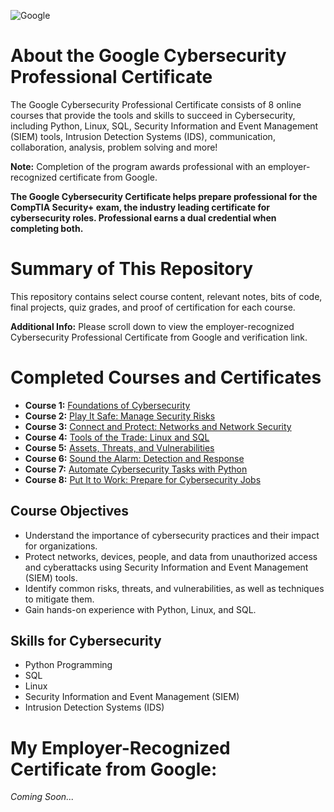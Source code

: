 ![Google](https://github.com/KailaniBailey/Google-Cybersecurity-Professional-Certificate/assets/158431578/73686082-34c8-4c6e-9591-bb93fbaad7cb)
# About the Google Cybersecurity Professional Certificate
The Google Cybersecurity Professional Certificate consists of 8 online courses that provide the tools and skills to succeed in Cybersecurity, including Python, Linux, SQL, Security Information and Event Management (SIEM) tools, Intrusion Detection Systems (IDS), communication, collaboration, analysis, problem solving and more!

**Note:** Completion of the program awards professional with an employer-recognized certificate from Google.

**The Google Cybersecurity Certificate helps prepare professional for the CompTIA Security+ exam, the industry leading certificate for cybersecurity roles. Professional earns a dual credential when completing both.**

# Summary of This Repository
This repository contains select course content, relevant notes, bits of code, final projects, quiz grades, and proof of certification for each course.

**Additional Info:** Please scroll down to view the employer-recognized Cybersecurity Professional Certificate from Google and verification link.

# Completed Courses and Certificates
- **Course 1:** [Foundations of Cybersecurity](https://github.com/KailaniBailey/Google-Cybersecurity-Professional-Certificate/tree/main/Course%201%3A%20Foundations%20of%20cybersecurity)
- **Course 2:** [Play It Safe: Manage Security Risks](https://github.com/KailaniBailey/Google-Cybersecurity-Professional-Certificate/tree/main/Course%202%3A%20Play%20It%20Safe%3A%20Manage%20Security%20Risks)
- **Course 3:** [Connect and Protect: Networks and Network Security](https://github.com/KailaniBailey/Google-Cybersecurity-Professional-Certificate/tree/main/Course%203%3A%20Connect%20and%20Protect%3A%20Networks%20and%20Network%20Security)
- **Course 4:** [Tools of the Trade: Linux and SQL](https://github.com/KailaniBailey/Google-Cybersecurity-Professional-Certificate/tree/main/Course%204%3A%20Tools%20of%20the%20Trade%3A%20Linux%20and%20SQL)
- **Course 5:** [Assets, Threats, and Vulnerabilities](https://github.com/KailaniBailey/Google-Cybersecurity-Professional-Certificate/tree/main/Course%205%3A%20Assets%2C%20Threats%2C%20and%20Vulnerabilities)
- **Course 6:** [Sound the Alarm: Detection and Response](https://github.com/KailaniBailey/Google-Cybersecurity-Professional-Certificate/tree/main/Course%206%3A%20Sound%20the%20Alarm%3A%20Detection%20and%20Response)
- **Course 7:** [Automate Cybersecurity Tasks with Python](https://github.com/KailaniBailey/Google-Cybersecurity-Professional-Certificate/tree/main/Course%207%3A%20Automate%20Cybersecurity%20Tasks%20with%20Python)
- **Course 8:** [Put It to Work: Prepare for Cybersecurity Jobs](https://github.com/KailaniBailey/Google-Cybersecurity-Professional-Certificate/tree/main/Course%208%3A%20Put%20It%20to%20Work%3A%20Prepare%20for%20Cybersecurity%20Jobs)

## Course Objectives
- Understand the importance of cybersecurity practices and their impact for organizations.
- Protect networks, devices, people, and data from unauthorized access and cyberattacks using Security Information and Event Management (SIEM) tools.
- Identify common risks, threats, and vulnerabilities, as well as techniques to mitigate them.
- Gain hands-on experience with Python, Linux, and SQL.
## Skills for Cybersecurity
- Python Programming
- SQL
- Linux
- Security Information and Event Management (SIEM)
- Intrusion Detection Systems (IDS)

# My Employer-Recognized Certificate from Google:
*Coming Soon...*
